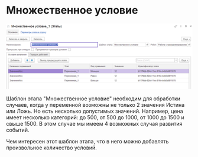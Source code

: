 # Множественное условие

![](<../../../../.gitbook/assets/Множественное ветвление.png>)

Шаблон этапа "Множественное условие" необходим для обработки случаев, когда у переменной возможны не только 2 значения Истина или Ложь. Но есть несколько допустимых значений. Например, цена имеет несколько категорий: до 500, от 500 до 1000, от 1000 до 1500 и свыше 1500. В этом случае мы имеем 4 возможных случая развития событий.&#x20;

Чем интересен этот шаблон этапа, что в него можно добавлять произвольное количество условий.&#x20;
